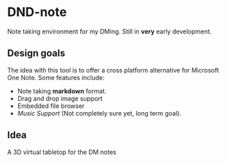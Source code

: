 # DND-note
Note taking environment for my DMing. Still in __very__ early development.

## Design goals
The idea with this tool is to offer a cross platform alternative for Microsoft One Note. Some features include:
- Note taking __markdown__ format.
- Drag and drop image support
- Embedded file browser
- _Music Support_ (Not completely sure yet, long term goal).


## Idea
A 3D virtual tabletop for the DM notes
